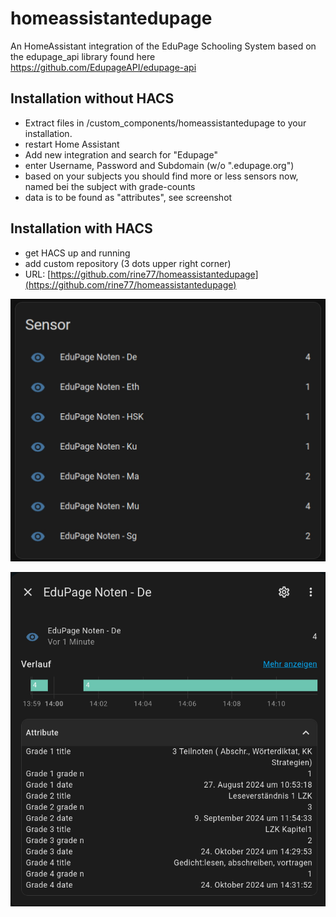 # homeassistantedupage
An HomeAssistant integration of the EduPage Schooling System based on the edupage_api library found here https://github.com/EdupageAPI/edupage-api

## Installation without HACS
* Extract files in /custom_components/homeassistantedupage to your installation.
* restart Home Assistant
* Add new integration and search for "Edupage"
* enter Username, Password and Subdomain (w/o ".edupage.org")
* based on your subjects you should find more or less sensors now, named bei the subject with grade-counts
* data is to be found as "attributes", see screenshot

## Installation with HACS
* get HACS up and running
* add custom repository (3 dots upper right corner)
* URL: [https://github.com/rine77/homeassistantedupage](https://github.com/rine77/homeassistantedupage)

![screenshot of sensors](./img/edupage_subjects_grades.jpg)

![screenshot of sensor with attributes](./img/edupage_subjects_grades_attribues.jpg)
